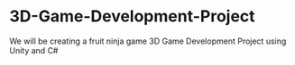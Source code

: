 # 3D-Game-Development-Project
We will be creating a fruit ninja game
3D Game Development Project using Unity and C#
